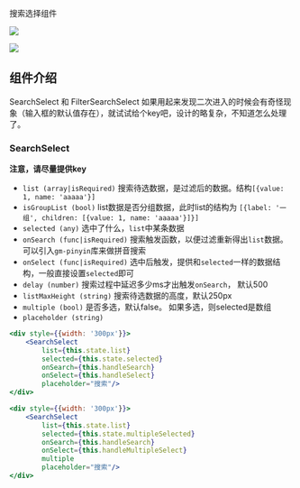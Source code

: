 搜索选择组件

![](http://7xlnio.com1.z0.glb.clouddn.com/16-8-1/50788226.jpg)

![](http://7xlnio.com1.z0.glb.clouddn.com/16-8-1/61264044.jpg)

## 组件介绍

SearchSelect  和 FilterSearchSelect 如果用起来发现二次进入的时候会有奇怪现象（输入框的默认值存在），就试试给个key吧，设计的略复杂，不知道怎么处理了。

### SearchSelect

**注意，请尽量提供key**

- `list (array|isRequired)` 搜索待选数据，是过滤后的数据。结构`[{value: 1, name: 'aaaaa'}]`
- `isGroupList (bool)` list数据是否分组数据，此时list的结构为 `[{label: '一组', children: [{value: 1, name: 'aaaaa'}]}]`
- `selected (any)` 选中了什么，`list`中某条数据
- `onSearch (func|isRequired)` 搜索触发函数，以便过滤重新得出`list`数据。 可以引入`gm-pinyin`库来做拼音搜索
- `onSelect (func|isRequired)` 选中后触发，提供和`selected`一样的数据结构，一般直接设置`selected`即可
- `delay (number)` 搜索过程中延迟多少ms才出触发`onSearch`， 默认500
- `listMaxHeight (string)` 搜索待选数据的高度，默认250px
- `multiple (bool)` 是否多选，默认false。 如果多选，则selected是数组
- `placeholder (string)`


```jsx
<div style={{width: '300px'}}>
    <SearchSelect
        list={this.state.list}
        selected={this.state.selected}
        onSearch={this.handleSearch}
        onSelect={this.handleSelect}
        placeholder="搜索"/>
</div>

<div style={{width: '300px'}}>
    <SearchSelect
        list={this.state.list}
        selected={this.state.multipleSelected}
        onSearch={this.handleSearch}
        onSelect={this.handleMultipleSelect}
        multiple
        placeholder="搜索"/>
</div>
```